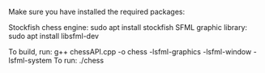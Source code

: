 Make sure you have installed the required packages:

Stockfish chess engine: sudo apt install stockfish
SFML graphic library: sudo apt install libsfml-dev

To build, run: g++ chessAPI.cpp -o chess -lsfml-graphics -lsfml-window -lsfml-system
To run: ./chess
